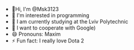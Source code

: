 - 👋Hi, I'm @Msk3123
- 👀 I'm interested in programming
- 🌱 I am currently studying at the Lviv Polytechnic
- 💞️ I want to cooperate with Google)
- 😄 Pronouns: Maxim
- ⚡ Fun fact: I really love Dota 2

<!---
Msk3123/Msk3123 is a ✨ special ✨ repository because its `README.md` (this file) appears on your GitHub profile.
You can click the Preview link to take a look at your changes.
--->

